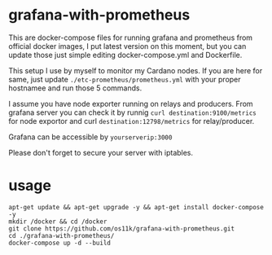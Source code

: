 grafana-with-prometheus
============

This are docker-compose files for running grafana and prometheus from official docker images, I put latest version on this moment, but you can update those just simple editing docker-compose.yml and Dockerfile.

This setup I use by myself to monitor my Cardano nodes. If you are here for same, just update `./etc-prometheus/prometheus.yml` with your proper hostnamee and run those 5 commands.

I assume you have node exporter running on relays and producers. From grafana server you can check it by runnig `curl destination:9100/metrics` for node exportor and curl `destination:12798/metrics` for relay/producer.

Grafana can be accessible by `yourserverip:3000`

Please don't forget to secure your server with iptables.

# usage
```
apt-get update && apt-get upgrade -y && apt-get install docker-compose -y
mkdir /docker && cd /docker
git clone https://github.com/os11k/grafana-with-prometheus.git
cd ./grafana-with-prometheus/
docker-compose up -d --build
```
